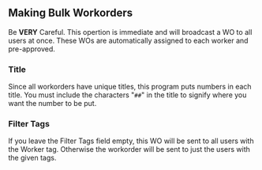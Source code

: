 Making Bulk Workorders
----------------------

Be **VERY** Careful.  This opertion is immediate and will
broadcast a WO to all users at once.  These WOs are automatically
assigned to each worker and pre-approved.  

### Title
Since all workorders have unique titles, this program puts 
numbers in each title.  You must include the characters "`##`" in
the title to signify where you want the number to be put.
 
### Filter Tags
If you leave the Filter Tags field empty, this WO will
be sent to all users with the Worker tag.  Otherwise the
workorder will be sent to just the users with the given tags.

